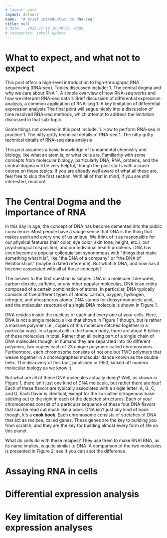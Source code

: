 ```yaml
---
# layout: post
layout: default
name:  "A brief introduction to RNA-seq"
title: null
# date:   2022-12-19 16:49:51 -0500
# categories: jekyll update
---
```

# What to expect, and what not to expect
This post offers a high-level introduction to high-throughput RNA sequencing (RNA-seq). Topics discussed include:
	1. The central dogma and why we care about RNA
	1. A simple overview of how RNA-seq works and how we interpret RNA-seq data
	1. Brief discussion of differential expression analysis, a common application of RNA-seq
	1. A key limitation of differential expression analysis
The final point will segue nicely into a discussion of time resolved RNA-seq methods, which attempt to address the limitation discussed in that sub-topic. 

Some things not covered in this post include:
	1. How to perform RNA-seq in practice
	1. The nitty gritty technical details of RNA-seq
	1. The nitty gritty technical details of RNA-seq data analysis

This post assumes a basic knowledge of fundamental chemistry and biology, like what an atom is, or what cells are. Familiarity with some concepts from molecular biology, particularly DNA, RNA, proteins, and the central dogma will be very helpful, though the post starts with a crash course on these topics. If you are already well aware of what all these are, feel free to skip the first section. With all of that in mind, if you are still interested, read on!

# The Central Dogma and the importance of RNA
In this day in age, the concept of DNA has become cemented into the public conscience. Most people have a vauge sense that DNA is the thing that makes each and every one of us unique. We think of it as responsible for our physical features (hair color, eye color, skin tone, height, etc.), our psychological disposition, and our individual health problems. DNA has even become a popular colloquialism synonomous with "things that make something what it is", like "the DNA of a company" or "the DNA of Relationships" (maybe a dated reference). But what IS DNA, and how has it become associated with all of these concepts?

The answer to the first question is simple: DNA is a molecule. Like water, carbon dioxide, caffeine, or any other popular moleculas, DNA is an entity composed of a certain combination of atoms. In particular, DNA typically consists of five different types of atoms: carbon, oxygen, hydrogen, nitrogen, and phosphorus atoms. DNA stands for deoxyribonucleic acid, and the molecular structure of a single DNA molecule is shown in Figure 1. 

DNA resides inside the nucleus of each and every one of your cells. Here, DNA is not a single molecule like that shown in Figure 1 though, but is rather a massive polymer (i.e., copies of this molecule stitched together in a particular way). In a typical cell in the human body, there are about 6 billion of these molecules in total. Rather than all being part of a single chain of DNA molecules though, in humans they are separated into 46 different polymers, two copies each of 23 unique polymers called chromosomes. Furthermore, each chromosome consists of not one but TWO polymers that weave together in a choreographed molecular dance known as the double helix. The discovery of this fact, published in 1953, kicked off modern molecular biology as we know it.

But what are all of these DNA molecules actually doing? Well, as shown in Figure 1, there isn't just one kind of DNA molecule, but rather there are four! Each of these flavors are typically associated with a single letter: A, G, C, and U. Each flavor is identical, except for the so-called nitrogenous base sticking out to the right in each of the depicted structures. Each of your chromosomes consist of a particular sequence of these four DNA flavors that can be read out much like a book. DNA isn't just any kind of book though, it's a **cook book**. Each chromosome consists of stretches of DNA that act as recipes, called genes. These genes are the key to building you from scratch, and they are the key for building almost every form of life on this planet. 

What do cells do with these recipes? They use them to make RNA! RNA, as its name implies, is quite similar to DNA. A comparison of the two molecules is presented in Figure 2: see if you can spot the difference. 

# Assaying RNA in cells

# Differential expression analysis

# Key limitation of differential expression analyses
   
